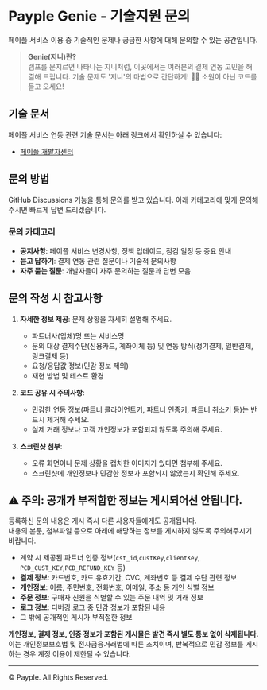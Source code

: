 # Payple Genie - 기술지원 문의

페이플 서비스 이용 중 기술적인 문제나 궁금한 사항에 대해 문의할 수 있는 공간입니다.

> **Genie(지니)란?**  
> 램프를 문지르면 나타나는 지니처럼, 이곳에서는 여러분의 결제 연동 고민을 해결해 드립니다.
> 기술 문제도 '지니'의 마법으로 간단하게! 🧞‍♂️ 소원이 아닌 코드를 들고 오세요!

## 기술 문서

페이플 서비스 연동 관련 기술 문서는 아래 링크에서 확인하실 수 있습니다:
- [페이플 개발자센터](https://docs.payple.kr)

## 문의 방법

GitHub Discussions 기능을 통해 문의를 받고 있습니다. 아래 카테고리에 맞게 문의해 주시면 빠르게 답변 드리겠습니다. 


### 문의 카테고리

- **공지사항**: 페이플 서비스 변경사항, 정책 업데이트, 점검 일정 등 중요 안내
- **묻고 답하기**: 결제 연동 관련 질문이나 기술적 문의사항
- **자주 묻는 질문**: 개발자들이 자주 문의하는 질문과 답변 모음

## 문의 작성 시 참고사항

1. **자세한 정보 제공**: 문제 상황을 자세히 설명해 주세요.
   - 파트너사(업체)명 또는 서비스명
   - 문의 대상 결제수단(신용카드, 계좌이체 등) 및 연동 방식(정기결제, 일반결제, 링크결제 등)
   - 요청/응답값 정보(민감 정보 제외)
   - 재현 방법 및 테스트 환경

2. **코드 공유 시 주의사항**:
   - 민감한 연동 정보(파트너 클라이언트키, 파트너 인증키, 파트너 취소키 등)는 반드시 제거해 주세요.
   - 실제 거래 정보나 고객 개인정보가 포함되지 않도록 주의해 주세요.

3. **스크린샷 첨부**:
   - 오류 화면이나 문제 상황을 캡처한 이미지가 있다면 첨부해 주세요.
   - 스크린샷에 개인정보나 민감한 정보가 포함되지 않았는지 확인해 주세요.


## ⚠️ 주의: 공개가 부적합한 정보는 게시되어선 안됩니다.

등록하신 문의 내용은 게시 즉시 다른 사용자들에게도 공개됩니다.  
내용의 본문, 첨부파일 등으로 아래에 해당하는 정보를 게시하지 않도록 주의해주시기 바랍니다.

- 계약 시 제공된 파트너 인증 정보(`cst_id`,`custKey`,`clientKey`, `PCD_CUST_KEY`,`PCD_REFUND_KEY` 등)
- **결제 정보**: 카드번호, 카드 유효기간, CVC, 계좌번호 등 결제 수단 관련 정보
- **개인정보**: 이름, 주민번호, 전화번호, 이메일, 주소 등 개인 식별 정보
- **주문 정보**: 구매자 신원을 식별할 수 있는 주문 내역 및 거래 정보
- **로그 정보**: 디버깅 로그 중 민감 정보가 포함된 내용
- 그 밖에 공개적인 게시가 부적절한 정보

**개인정보, 결제 정보, 인증 정보가 포함된 게시물은 발견 즉시 별도 통보 없이 삭제됩니다.**  
이는 개인정보보호법 및 전자금융거래법에 따른 조치이며, 반복적으로 민감 정보를 게시하는 경우 계정 이용이 제한될 수 있습니다.

---

© Payple. All Rights Reserved.
